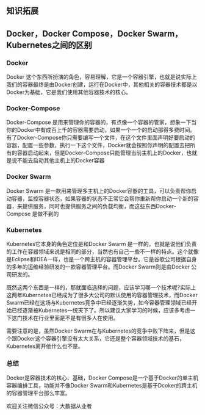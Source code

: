 ## 知识拓展

## Docker，Docker Compose，Docker Swarm，Kubernetes之间的区别

### Docker

Docker 这个东西所扮演的角色，容易理解，它是一个容器引擎，也就是说实际上我们的容器最终是由Docker创建，运行在Docker中，其他相关的容器技术都是以Docker为基础，它是我们使用其他容器技术的核心。

### Docker-Compose

Docker-Compose 是用来管理你的容器的，有点像一个容器的管家，想象一下当你的Docker中有成百上千的容器需要启动，如果一个一个的启动那得多费时间。有了Docker-Compose你只需要编写一个文件，在这个文件里面声明好要启动的容器，配置一些参数，执行一下这个文件，Docker就会按照你声明的配置去把所有的容器启动起来，但是Docker-Compose只能管理当前主机上的Docker，也就是说不能去启动其他主机上的Docker容器

### Docker Swarm

Docker Swarm 是一款用来管理多主机上的Docker容器的工具，可以负责帮你启动容器，监控容器状态，如果容器的状态不正常它会帮你重新帮你启动一个新的容器，来提供服务，同时也提供服务之间的负载均衡，而这些东西Docker-Compose 是做不到的

### Kubernetes

Kubernetes它本身的角色定位是和Docker Swarm 是一样的，也就是说他们负责的工作在容器领域来说是相同的部分，当然也有自己一些不一样的特点。这个就像是Eclipse和IDEA一样，也是一个跨主机的容器管理平台。它是谷歌公司根据自身的多年的运维经验研发的一款容器管理平台。而Docker Swarm则是由Docker 公司研发的。

既然这两个东西是一样的，那就面临选择的问题，应该学习哪一个技术呢?实际上这两年Kubernetes已经成为了很多大公司的默认使用的容器管理技术，而Docker Swarm已经在这场与Kubernetes竞争中已经逐渐失势，如今容器管理领域已经开始已经逐渐被Kubernetes一统天下了。所以建议大家学习的时候，应该多考虑一下这门技术在行业里面是不是有很多人在使用。

需要注意的是，虽然Docker Swarm在与Kubernetes的竞争中败下阵来，但是这个跟Docker这个容器引擎没有太大关系，它还是整个容器领域技术的基石，Kubernetes离开他什么也不是。

### 总结

Docker是容器技术的核心、基础，Docker Compose是一个基于Docker的单主机容器编排工具，功能并不像Docker Swarm和Kubernetes是基于Dcoker的跨主机的容器管理平台那么丰富。

欢迎关注微信公众号：大数据从业者